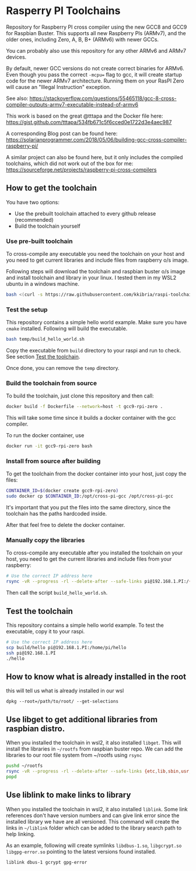 # Rasperry PI Toolchains

Repository for Raspberry PI cross compiler using the new GCC8 and GCC9 for Raspbian Buster.
This supports all new Raspberry PIs (ARMv7), and the older ones, including Zero, A, B, B+ (ARMv6) with newer GCCs.

You can probably also use this repository for any other ARMv6 and ARMv7 devices.

By default, newer GCC versions do not create correct binaries for ARMv6. Even though you pass the correct `-mcpu=` flag to gcc,
it will create startup code for the newer ARMv7 architecture. Running them on your RasPI Zero will cause an "Illegal Instruction" exception.

See also:
https://stackoverflow.com/questions/55465118/gcc-8-cross-compiler-outputs-armv7-executable-instead-of-armv6

This work is based on the great @tttapa and the Docker file here:
https://gist.github.com/tttapa/534fb671c5f6cced0e1722d3e4aec987

A corresponding Blog post can be found here:
https://solarianprogrammer.com/2018/05/06/building-gcc-cross-compiler-raspberry-pi/

A similar project can also be found here, but it only includes the compiled toolchains, which did not work out of the box for me:
https://sourceforge.net/projects/raspberry-pi-cross-compilers

## How to get the toolchain

You have two options:

- Use the prebuilt toolchain attached to every github release (recommended)
- Build the toolchain yourself

### Use pre-built toolchain
To cross-compile any executable you need the toolchain on your host and
you need to get current libraries and include files from raspberry o/s image.

Following steps will download the toolchain and raspbian buster o/s image and install toolchain and library in your linux. I tested them in my WSL2 ubuntu in a windows machine.

```bash
bash <(curl -s https://raw.githubusercontent.com/kkibria/raspi-toolchain/master/install.sh)
```
### Test the setup
This repository contains a simple hello world example.
Make sure you have ``cmake`` installed. Following will build the executable.
```bash
bash temp/build_hello_world.sh
```
Copy the executable from ``build`` directory to your raspi
and run to check. See section [Test the toolchain](#test-the-toolchain).

Once done, you can remove the ``temp`` directory.

### Build the toolchain from source

To build the toolchain, just clone this repository and then call:

```bash
docker build -f Dockerfile --network=host -t gcc9-rpi-zero .
```

This will take some time since it builds a docker container with the gcc compiler.

To run the docker container, use

```bash
docker run -it gcc9-rpi-zero bash
```

### Install from source after building

To get the toolchain from the docker container into your host, just copy the files:

```bash
CONTAINER_ID=$(docker create gcc9-rpi-zero)
sudo docker cp $CONTAINER_ID:/opt/cross-pi-gcc /opt/cross-pi-gcc
```

It's important that you put the files into the same directory, since the toolchain has the paths hardcoded inside.

After that feel free to delete the docker container.

### Manually copy the libraries
To cross-compile any executable after you installed the toolchain on your host,
you need to get the current libraries and include files from your raspberry:

```bash
# Use the correct IP address here
rsync -vR --progress -rl --delete-after --safe-links pi@192.168.1.PI:/{lib,usr,etc/ld.so.conf.d,opt/vc/lib} $HOME/rpi/rootfs
```

Then call the script `build_hello_world.sh`.

## Test the toolchain

This repository contains a simple hello world example.
To test the executable, copy it to your raspi.

```bash
# Use the correct IP address here
scp build/hello pi@192.168.1.PI:/home/pi/hello
ssh pi@192.168.1.PI
./hello
```

## How to know what is already installed in the root
this will tell us what is already installed in our wsl 
```
dpkg --root=/path/to/root/ --get-selections
```

## Use **libget** to get additional libraries from raspbian distro.
When you installed the toolchain in wsl2, it also installed ``libget``. 
This will install the libraries in ``~/rootfs`` from raspbian buster repo.
We can add the libraries to our root file system from ~/rootfs using `rsync`
```bash
pushd ~/rootfs
rsync -vR --progress -rl --delete-after --safe-links {etc,lib,sbin,usr,var} $HOME/rpi/rootfs
popd
```

## Use **liblink** to make links to library

When you installed the toolchain in wsl2, it also installed ``liblink``. Some link references
don't have version numbers and can give link error since the installed library we have
are all versioned. This command will create the links in ``~/liblink`` folder which
can be added to the library search path to help linking. 

As an example, following will create symlinks `libdbus-1.so`, `libgcrypt.so` `libgpg-error.so`
pointing to the latest versions found installed.

```bash
liblink dbus-1 gcrypt gpg-error

```
